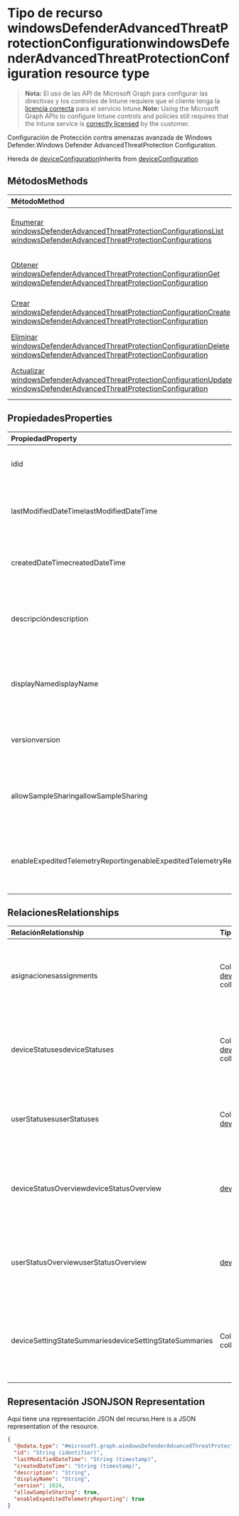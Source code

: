 # <a name="windowsdefenderadvancedthreatprotectionconfiguration-resource-type"></a><span data-ttu-id="5fe20-101">Tipo de recurso windowsDefenderAdvancedThreatProtectionConfiguration</span><span class="sxs-lookup"><span data-stu-id="5fe20-101">windowsDefenderAdvancedThreatProtectionConfiguration resource type</span></span>

> <span data-ttu-id="5fe20-102">**Nota:** El uso de las API de Microsoft Graph para configurar las directivas y los controles de Intune requiere que el cliente tenga la [licencia correcta](https://go.microsoft.com/fwlink/?linkid=839381) para el servicio Intune.</span><span class="sxs-lookup"><span data-stu-id="5fe20-102">**Note:** Using the Microsoft Graph APIs to configure Intune controls and policies still requires that the Intune service is [correctly licensed](https://go.microsoft.com/fwlink/?linkid=839381) by the customer.</span></span>

<span data-ttu-id="5fe20-103">Configuración de Protección contra amenazas avanzada de Windows Defender.</span><span class="sxs-lookup"><span data-stu-id="5fe20-103">Windows Defender AdvancedThreatProtection Configuration.</span></span>

<span data-ttu-id="5fe20-104">Hereda de [deviceConfiguration](../resources/intune_deviceconfig_deviceconfiguration.md)</span><span class="sxs-lookup"><span data-stu-id="5fe20-104">Inherits from [deviceConfiguration](../resources/intune_deviceconfig_deviceconfiguration.md)</span></span>

## <a name="methods"></a><span data-ttu-id="5fe20-105">Métodos</span><span class="sxs-lookup"><span data-stu-id="5fe20-105">Methods</span></span>
|<span data-ttu-id="5fe20-106">Método</span><span class="sxs-lookup"><span data-stu-id="5fe20-106">Method</span></span>|<span data-ttu-id="5fe20-107">Tipo de valor devuelto</span><span class="sxs-lookup"><span data-stu-id="5fe20-107">Return Type</span></span>|<span data-ttu-id="5fe20-108">Descripción</span><span class="sxs-lookup"><span data-stu-id="5fe20-108">Description</span></span>|
|:---|:---|:---|
|[<span data-ttu-id="5fe20-109">Enumerar windowsDefenderAdvancedThreatProtectionConfigurations</span><span class="sxs-lookup"><span data-stu-id="5fe20-109">List windowsDefenderAdvancedThreatProtectionConfigurations</span></span>](../api/intune_deviceconfig_windowsdefenderadvancedthreatprotectionconfiguration_list.md)|<span data-ttu-id="5fe20-110">Colección [windowsDefenderAdvancedThreatProtectionConfiguration](../resources/intune_deviceconfig_windowsdefenderadvancedthreatprotectionconfiguration.md)</span><span class="sxs-lookup"><span data-stu-id="5fe20-110">[windowsDefenderAdvancedThreatProtectionConfiguration](../resources/intune_deviceconfig_windowsdefenderadvancedthreatprotectionconfiguration.md) collection</span></span>|<span data-ttu-id="5fe20-111">Enumere las propiedades y las relaciones de los objetos [windowsDefenderAdvancedThreatProtectionConfiguration](../resources/intune_deviceconfig_windowsdefenderadvancedthreatprotectionconfiguration.md).</span><span class="sxs-lookup"><span data-stu-id="5fe20-111">List properties and relationships of the [windowsDefenderAdvancedThreatProtectionConfiguration](../resources/intune_deviceconfig_windowsdefenderadvancedthreatprotectionconfiguration.md) objects.</span></span>|
|[<span data-ttu-id="5fe20-112">Obtener windowsDefenderAdvancedThreatProtectionConfiguration</span><span class="sxs-lookup"><span data-stu-id="5fe20-112">Get windowsDefenderAdvancedThreatProtectionConfiguration</span></span>](../api/intune_deviceconfig_windowsdefenderadvancedthreatprotectionconfiguration_get.md)|[<span data-ttu-id="5fe20-113">windowsDefenderAdvancedThreatProtectionConfiguration</span><span class="sxs-lookup"><span data-stu-id="5fe20-113">windowsDefenderAdvancedThreatProtectionConfiguration</span></span>](../resources/intune_deviceconfig_windowsdefenderadvancedthreatprotectionconfiguration.md)|<span data-ttu-id="5fe20-114">Lea las propiedades y las relaciones del objeto [windowsDefenderAdvancedThreatProtectionConfiguration](../resources/intune_deviceconfig_windowsdefenderadvancedthreatprotectionconfiguration.md).</span><span class="sxs-lookup"><span data-stu-id="5fe20-114">Read properties and relationships of the [windowsDefenderAdvancedThreatProtectionConfiguration](../resources/intune_deviceconfig_windowsdefenderadvancedthreatprotectionconfiguration.md) object.</span></span>|
|[<span data-ttu-id="5fe20-115">Crear windowsDefenderAdvancedThreatProtectionConfiguration</span><span class="sxs-lookup"><span data-stu-id="5fe20-115">Create windowsDefenderAdvancedThreatProtectionConfiguration</span></span>](../api/intune_deviceconfig_windowsdefenderadvancedthreatprotectionconfiguration_create.md)|[<span data-ttu-id="5fe20-116">windowsDefenderAdvancedThreatProtectionConfiguration</span><span class="sxs-lookup"><span data-stu-id="5fe20-116">windowsDefenderAdvancedThreatProtectionConfiguration</span></span>](../resources/intune_deviceconfig_windowsdefenderadvancedthreatprotectionconfiguration.md)|<span data-ttu-id="5fe20-117">Cree un objeto [windowsDefenderAdvancedThreatProtectionConfiguration](../resources/intune_deviceconfig_windowsdefenderadvancedthreatprotectionconfiguration.md).</span><span class="sxs-lookup"><span data-stu-id="5fe20-117">Create a new [windowsDefenderAdvancedThreatProtectionConfiguration](../resources/intune_deviceconfig_windowsdefenderadvancedthreatprotectionconfiguration.md) object.</span></span>|
|[<span data-ttu-id="5fe20-118">Eliminar windowsDefenderAdvancedThreatProtectionConfiguration</span><span class="sxs-lookup"><span data-stu-id="5fe20-118">Delete windowsDefenderAdvancedThreatProtectionConfiguration</span></span>](../api/intune_deviceconfig_windowsdefenderadvancedthreatprotectionconfiguration_delete.md)|<span data-ttu-id="5fe20-119">Ninguna</span><span class="sxs-lookup"><span data-stu-id="5fe20-119">None</span></span>|<span data-ttu-id="5fe20-120">Elimina un [windowsDefenderAdvancedThreatProtectionConfiguration](../resources/intune_deviceconfig_windowsdefenderadvancedthreatprotectionconfiguration.md).</span><span class="sxs-lookup"><span data-stu-id="5fe20-120">Deletes a [windowsDefenderAdvancedThreatProtectionConfiguration](../resources/intune_deviceconfig_windowsdefenderadvancedthreatprotectionconfiguration.md).</span></span>|
|[<span data-ttu-id="5fe20-121">Actualizar windowsDefenderAdvancedThreatProtectionConfiguration</span><span class="sxs-lookup"><span data-stu-id="5fe20-121">Update windowsDefenderAdvancedThreatProtectionConfiguration</span></span>](../api/intune_deviceconfig_windowsdefenderadvancedthreatprotectionconfiguration_update.md)|[<span data-ttu-id="5fe20-122">windowsDefenderAdvancedThreatProtectionConfiguration</span><span class="sxs-lookup"><span data-stu-id="5fe20-122">windowsDefenderAdvancedThreatProtectionConfiguration</span></span>](../resources/intune_deviceconfig_windowsdefenderadvancedthreatprotectionconfiguration.md)|<span data-ttu-id="5fe20-123">Actualice las propiedades de un objeto [windowsDefenderAdvancedThreatProtectionConfiguration](../resources/intune_deviceconfig_windowsdefenderadvancedthreatprotectionconfiguration.md).</span><span class="sxs-lookup"><span data-stu-id="5fe20-123">Update the properties of a [windowsDefenderAdvancedThreatProtectionConfiguration](../resources/intune_deviceconfig_windowsdefenderadvancedthreatprotectionconfiguration.md) object.</span></span>|

## <a name="properties"></a><span data-ttu-id="5fe20-124">Propiedades</span><span class="sxs-lookup"><span data-stu-id="5fe20-124">Properties</span></span>
|<span data-ttu-id="5fe20-125">Propiedad</span><span class="sxs-lookup"><span data-stu-id="5fe20-125">Property</span></span>|<span data-ttu-id="5fe20-126">Tipo</span><span class="sxs-lookup"><span data-stu-id="5fe20-126">Type</span></span>|<span data-ttu-id="5fe20-127">Descripción</span><span class="sxs-lookup"><span data-stu-id="5fe20-127">Description</span></span>|
|:---|:---|:---|
|<span data-ttu-id="5fe20-128">id</span><span class="sxs-lookup"><span data-stu-id="5fe20-128">id</span></span>|<span data-ttu-id="5fe20-129">Cadena</span><span class="sxs-lookup"><span data-stu-id="5fe20-129">String</span></span>|<span data-ttu-id="5fe20-130">Clave de la entidad.</span><span class="sxs-lookup"><span data-stu-id="5fe20-130">Key of the entity.</span></span> <span data-ttu-id="5fe20-131">Heredado de [deviceConfiguration](../resources/intune_deviceconfig_deviceconfiguration.md)</span><span class="sxs-lookup"><span data-stu-id="5fe20-131">Inherited from [deviceConfiguration](../resources/intune_deviceconfig_deviceconfiguration.md)</span></span>|
|<span data-ttu-id="5fe20-132">lastModifiedDateTime</span><span class="sxs-lookup"><span data-stu-id="5fe20-132">lastModifiedDateTime</span></span>|<span data-ttu-id="5fe20-133">DateTimeOffset</span><span class="sxs-lookup"><span data-stu-id="5fe20-133">DateTimeOffset</span></span>|<span data-ttu-id="5fe20-134">Fecha y hora en la que se modificó el objeto por última vez.</span><span class="sxs-lookup"><span data-stu-id="5fe20-134">DateTime the object was last modified.</span></span> <span data-ttu-id="5fe20-135">Heredado de [deviceConfiguration](../resources/intune_deviceconfig_deviceconfiguration.md)</span><span class="sxs-lookup"><span data-stu-id="5fe20-135">Inherited from [deviceConfiguration](../resources/intune_deviceconfig_deviceconfiguration.md)</span></span>|
|<span data-ttu-id="5fe20-136">createdDateTime</span><span class="sxs-lookup"><span data-stu-id="5fe20-136">createdDateTime</span></span>|<span data-ttu-id="5fe20-137">DateTimeOffset</span><span class="sxs-lookup"><span data-stu-id="5fe20-137">DateTimeOffset</span></span>|<span data-ttu-id="5fe20-138">Fecha y hora en la que se creó el objeto.</span><span class="sxs-lookup"><span data-stu-id="5fe20-138">DateTime the object was created.</span></span> <span data-ttu-id="5fe20-139">Heredado de [deviceConfiguration](../resources/intune_deviceconfig_deviceconfiguration.md)</span><span class="sxs-lookup"><span data-stu-id="5fe20-139">Inherited from [deviceConfiguration](../resources/intune_deviceconfig_deviceconfiguration.md)</span></span>|
|<span data-ttu-id="5fe20-140">descripción</span><span class="sxs-lookup"><span data-stu-id="5fe20-140">description</span></span>|<span data-ttu-id="5fe20-141">Cadena</span><span class="sxs-lookup"><span data-stu-id="5fe20-141">String</span></span>|<span data-ttu-id="5fe20-142">Descripción proporcionada por el administrador de la configuración del dispositivo.</span><span class="sxs-lookup"><span data-stu-id="5fe20-142">Admin provided description of the Device Configuration.</span></span> <span data-ttu-id="5fe20-143">Heredado de [deviceConfiguration](../resources/intune_deviceconfig_deviceconfiguration.md)</span><span class="sxs-lookup"><span data-stu-id="5fe20-143">Inherited from [deviceConfiguration](../resources/intune_deviceconfig_deviceconfiguration.md)</span></span>|
|<span data-ttu-id="5fe20-144">displayName</span><span class="sxs-lookup"><span data-stu-id="5fe20-144">displayName</span></span>|<span data-ttu-id="5fe20-145">Cadena</span><span class="sxs-lookup"><span data-stu-id="5fe20-145">String</span></span>|<span data-ttu-id="5fe20-146">Nombre proporcionado por el administrador de la configuración del dispositivo.</span><span class="sxs-lookup"><span data-stu-id="5fe20-146">Admin provided name of the device configuration.</span></span> <span data-ttu-id="5fe20-147">Heredado de [deviceConfiguration](../resources/intune_deviceconfig_deviceconfiguration.md)</span><span class="sxs-lookup"><span data-stu-id="5fe20-147">Inherited from [deviceConfiguration](../resources/intune_deviceconfig_deviceconfiguration.md)</span></span>|
|<span data-ttu-id="5fe20-148">version</span><span class="sxs-lookup"><span data-stu-id="5fe20-148">version</span></span>|<span data-ttu-id="5fe20-149">Int32</span><span class="sxs-lookup"><span data-stu-id="5fe20-149">Int32</span></span>|<span data-ttu-id="5fe20-150">Versión de la configuración del dispositivo.</span><span class="sxs-lookup"><span data-stu-id="5fe20-150">Version of the device configuration.</span></span> <span data-ttu-id="5fe20-151">Heredado de [deviceConfiguration](../resources/intune_deviceconfig_deviceconfiguration.md)</span><span class="sxs-lookup"><span data-stu-id="5fe20-151">Inherited from [deviceConfiguration](../resources/intune_deviceconfig_deviceconfiguration.md)</span></span>|
|<span data-ttu-id="5fe20-152">allowSampleSharing</span><span class="sxs-lookup"><span data-stu-id="5fe20-152">allowSampleSharing</span></span>|<span data-ttu-id="5fe20-153">Booleano</span><span class="sxs-lookup"><span data-stu-id="5fe20-153">Boolean</span></span>|<span data-ttu-id="5fe20-154">Regla "Permitir el uso compartido de muestras" de Windows Defender AdvancedThreatProtection</span><span class="sxs-lookup"><span data-stu-id="5fe20-154">Windows Defender AdvancedThreatProtection "Allow Sample Sharing" Rule</span></span>|
|<span data-ttu-id="5fe20-155">enableExpeditedTelemetryReporting</span><span class="sxs-lookup"><span data-stu-id="5fe20-155">enableExpeditedTelemetryReporting</span></span>|<span data-ttu-id="5fe20-156">Booleano</span><span class="sxs-lookup"><span data-stu-id="5fe20-156">Boolean</span></span>|<span data-ttu-id="5fe20-157">Acelere la frecuencia de informes de telemetría de Protección contra amenazas avanzada de Windows Defender.</span><span class="sxs-lookup"><span data-stu-id="5fe20-157">Expedite Windows Defender Advanced Threat Protection telemetry reporting frequency.</span></span>|

## <a name="relationships"></a><span data-ttu-id="5fe20-158">Relaciones</span><span class="sxs-lookup"><span data-stu-id="5fe20-158">Relationships</span></span>
|<span data-ttu-id="5fe20-159">Relación</span><span class="sxs-lookup"><span data-stu-id="5fe20-159">Relationship</span></span>|<span data-ttu-id="5fe20-160">Tipo</span><span class="sxs-lookup"><span data-stu-id="5fe20-160">Type</span></span>|<span data-ttu-id="5fe20-161">Descripción</span><span class="sxs-lookup"><span data-stu-id="5fe20-161">Description</span></span>|
|:---|:---|:---|
|<span data-ttu-id="5fe20-162">asignaciones</span><span class="sxs-lookup"><span data-stu-id="5fe20-162">assignments</span></span>|<span data-ttu-id="5fe20-163">Colección [deviceConfigurationAssignment](../resources/intune_deviceconfig_deviceconfigurationassignment.md)</span><span class="sxs-lookup"><span data-stu-id="5fe20-163">[deviceConfigurationAssignment](../resources/intune_deviceconfig_deviceconfigurationassignment.md) collection</span></span>|<span data-ttu-id="5fe20-164">La lista de tareas para el perfil de configuración del dispositivo.</span><span class="sxs-lookup"><span data-stu-id="5fe20-164">The list of assignments for the device configuration profile.</span></span> <span data-ttu-id="5fe20-165">Heredado de [deviceConfiguration](../resources/intune_deviceconfig_deviceconfiguration.md)</span><span class="sxs-lookup"><span data-stu-id="5fe20-165">Inherited from [deviceConfiguration](../resources/intune_deviceconfig_deviceconfiguration.md)</span></span>|
|<span data-ttu-id="5fe20-166">deviceStatuses</span><span class="sxs-lookup"><span data-stu-id="5fe20-166">deviceStatuses</span></span>|<span data-ttu-id="5fe20-167">Colección [deviceConfigurationDeviceStatus](../resources/intune_deviceconfig_deviceconfigurationdevicestatus.md)</span><span class="sxs-lookup"><span data-stu-id="5fe20-167">[deviceConfigurationDeviceStatus](../resources/intune_deviceconfig_deviceconfigurationdevicestatus.md) collection</span></span>|<span data-ttu-id="5fe20-168">Estado de instalación de configuración del dispositivo por dispositivo.</span><span class="sxs-lookup"><span data-stu-id="5fe20-168">Device configuration installation status by device.</span></span> <span data-ttu-id="5fe20-169">Heredado de [deviceConfiguration](../resources/intune_deviceconfig_deviceconfiguration.md)</span><span class="sxs-lookup"><span data-stu-id="5fe20-169">Inherited from [deviceConfiguration](../resources/intune_deviceconfig_deviceconfiguration.md)</span></span>|
|<span data-ttu-id="5fe20-170">userStatuses</span><span class="sxs-lookup"><span data-stu-id="5fe20-170">userStatuses</span></span>|<span data-ttu-id="5fe20-171">Colección [deviceConfigurationUserStatus](../resources/intune_deviceconfig_deviceconfigurationuserstatus.md)</span><span class="sxs-lookup"><span data-stu-id="5fe20-171">[deviceConfigurationUserStatus](../resources/intune_deviceconfig_deviceconfigurationuserstatus.md) collection</span></span>|<span data-ttu-id="5fe20-172">Estado de instalación de configuración del dispositivo por usuario.</span><span class="sxs-lookup"><span data-stu-id="5fe20-172">Device configuration installation stauts by user.</span></span> <span data-ttu-id="5fe20-173">Heredado de [deviceConfiguration](../resources/intune_deviceconfig_deviceconfiguration.md)</span><span class="sxs-lookup"><span data-stu-id="5fe20-173">Inherited from [deviceConfiguration](../resources/intune_deviceconfig_deviceconfiguration.md)</span></span>|
|<span data-ttu-id="5fe20-174">deviceStatusOverview</span><span class="sxs-lookup"><span data-stu-id="5fe20-174">deviceStatusOverview</span></span>|[<span data-ttu-id="5fe20-175">deviceConfigurationDeviceOverview</span><span class="sxs-lookup"><span data-stu-id="5fe20-175">deviceConfigurationDeviceOverview</span></span>](../resources/intune_deviceconfig_deviceconfigurationdeviceoverview.md)|<span data-ttu-id="5fe20-176">Información general sobre el estado de dispositivos de la configuración de dispositivo. Heredado de [deviceConfiguration](../resources/intune_deviceconfig_deviceconfiguration.md)</span><span class="sxs-lookup"><span data-stu-id="5fe20-176">Device Configuration devices status overview Inherited from [deviceConfiguration](../resources/intune_deviceconfig_deviceconfiguration.md)</span></span>|
|<span data-ttu-id="5fe20-177">userStatusOverview</span><span class="sxs-lookup"><span data-stu-id="5fe20-177">userStatusOverview</span></span>|[<span data-ttu-id="5fe20-178">deviceConfigurationUserOverview</span><span class="sxs-lookup"><span data-stu-id="5fe20-178">deviceConfigurationUserOverview</span></span>](../resources/intune_deviceconfig_deviceconfigurationuseroverview.md)|<span data-ttu-id="5fe20-179">Información general sobre el estado de usuarios de la configuración de dispositivo. Heredado de [deviceConfiguration](../resources/intune_deviceconfig_deviceconfiguration.md)</span><span class="sxs-lookup"><span data-stu-id="5fe20-179">Device Configuration users status overview Inherited from [deviceConfiguration](../resources/intune_deviceconfig_deviceconfiguration.md)</span></span>|
|<span data-ttu-id="5fe20-180">deviceSettingStateSummaries</span><span class="sxs-lookup"><span data-stu-id="5fe20-180">deviceSettingStateSummaries</span></span>|<span data-ttu-id="5fe20-181">Colección [settingStateDeviceSummary](../resources/intune_deviceconfig_settingstatedevicesummary.md)</span><span class="sxs-lookup"><span data-stu-id="5fe20-181">[settingStateDeviceSummary](../resources/intune_deviceconfig_settingstatedevicesummary.md) collection</span></span>|<span data-ttu-id="5fe20-182">Resumen de dispositivo sobre el estado de configuración de la configuración de dispositivo. Heredado de [deviceConfiguration](../resources/intune_deviceconfig_deviceconfiguration.md)</span><span class="sxs-lookup"><span data-stu-id="5fe20-182">Device Configuration Setting State Device Summary Inherited from [deviceConfiguration](../resources/intune_deviceconfig_deviceconfiguration.md)</span></span>|

## <a name="json-representation"></a><span data-ttu-id="5fe20-183">Representación JSON</span><span class="sxs-lookup"><span data-stu-id="5fe20-183">JSON Representation</span></span>
<span data-ttu-id="5fe20-184">Aquí tiene una representación JSON del recurso.</span><span class="sxs-lookup"><span data-stu-id="5fe20-184">Here is a JSON representation of the resource.</span></span>
<!--{
  "blockType": "resource",
  "keyProperty": "id",
  "baseType": "microsoft.graph.deviceConfiguration",
  "@odata.type": "microsoft.graph.windowsDefenderAdvancedThreatProtectionConfiguration"
}-->
``` json
{
  "@odata.type": "#microsoft.graph.windowsDefenderAdvancedThreatProtectionConfiguration",
  "id": "String (identifier)",
  "lastModifiedDateTime": "String (timestamp)",
  "createdDateTime": "String (timestamp)",
  "description": "String",
  "displayName": "String",
  "version": 1024,
  "allowSampleSharing": true,
  "enableExpeditedTelemetryReporting": true
}
```



